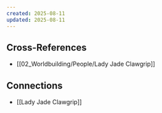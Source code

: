 ```yaml
---
created: 2025-08-11
updated: 2025-08-11
---
```




## Cross-References

- [[02_Worldbuilding/People/Lady Jade Clawgrip]]


## Connections

- [[Lady Jade Clawgrip]]
